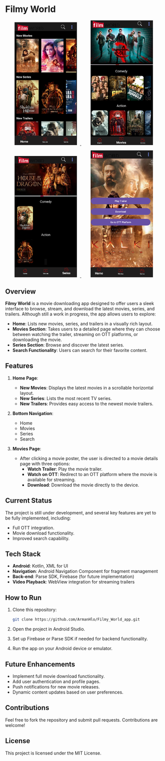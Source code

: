 # Filmy World

<p align="center">
  <a href="https://github.com/ArmanHlo/Filmy_World_app/blob/master/p/home.png" style="margin: 0 10px;">
    <img src="https://github.com/ArmanHlo/Filmy_World_app/blob/master/p/home.png" alt="Home" width="200" style="margin: 0 10px;" />
  </a>
  <a href="https://github.com/ArmanHlo/Filmy_World_app/blob/master/p/movies.png" style="margin: 0 10px;">
    <img src="https://github.com/ArmanHlo/Filmy_World_app/blob/master/p/movies.png" alt="Movies" width="200" style="margin: 0 10px;" />
  </a>
</p>

<p align="center">
  <a href="https://github.com/ArmanHlo/Filmy_World_app/blob/master/p/series.png" style="margin: 0 10px;">
    <img src="https://github.com/ArmanHlo/Filmy_World_app/blob/master/p/series.png" alt="Series" width="200" style="margin: 0 10px;" />
  </a>
  <a href="https://github.com/ArmanHlo/Filmy_World_app/blob/master/p/clicked.png" style="margin: 0 10px;">
    <img src="https://github.com/ArmanHlo/Filmy_World_app/blob/master/p/clicked.png" alt="Clicked" width="200" style="margin: 0 10px;" />
  </a>
</p>




## Overview

**Filmy World** is a movie downloading app designed to offer users a sleek interface to browse, stream, and download the latest movies, series, and trailers. Although still a work in progress, the app allows users to explore:

- **Home**: Lists new movies, series, and trailers in a visually rich layout.
- **Movies Section**: Takes users to a detailed page where they can choose between watching the trailer, streaming on OTT platforms, or downloading the movie.
- **Series Section**: Browse and discover the latest series.
- **Search Functionality**: Users can search for their favorite content.

## Features

1. **Home Page**:
   - **New Movies**: Displays the latest movies in a scrollable horizontal layout.
   - **New Series**: Lists the most recent TV series.
   - **New Trailers**: Provides easy access to the newest movie trailers.
   
2. **Bottom Navigation**:  
   - Home
   - Movies
   - Series
   - Search

3. **Movies Page**:
   - After clicking a movie poster, the user is directed to a movie details page with three options:
     - **Watch Trailer**: Play the movie trailer.
     - **Watch on OTT**: Redirect to an OTT platform where the movie is available for streaming.
     - **Download**: Download the movie directly to the device.

## Current Status

The project is still under development, and several key features are yet to be fully implemented, including:

- Full OTT integration.
- Movie download functionality.
- Improved search capability.

## Tech Stack

- **Android**: Kotlin, XML for UI
- **Navigation**: Android Navigation Component for fragment management
- **Back-end**: Parse SDK, Firebase (for future implementation)
- **Video Playback**: WebView integration for streaming trailers

## How to Run

1. Clone this repository:

    ```bash
    git clone https://github.com/ArmanHlo/Filmy_World_app.git
    ```

2. Open the project in Android Studio.
3. Set up Firebase or Parse SDK if needed for backend functionality.
4. Run the app on your Android device or emulator.

## Future Enhancements

- Implement full movie download functionality.
- Add user authentication and profile pages.
- Push notifications for new movie releases.
- Dynamic content updates based on user preferences.

## Contributions

Feel free to fork the repository and submit pull requests. Contributions are welcome!

## License

This project is licensed under the MIT License.
